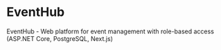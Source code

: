 # EventHub
EventHub - Web platform for event management with role-based access (ASP.NET Core, PostgreSQL, Next.js)
